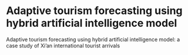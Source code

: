 # Adaptive tourism forecasting using hybrid artificial intelligence model
Adaptive tourism forecasting using hybrid artificial intelligence model: a case study of Xi’an international tourist arrivals
